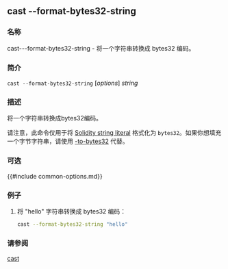 ## cast --format-bytes32-string

### 名称

cast---format-bytes32-string - 将一个字符串转换成 bytes32 编码。

### 简介

``cast --format-bytes32-string`` [*options*] *string*

### 描述

将一个字符串转换成bytes32编码。

请注意，此命令仅用于将 [Solidity string literal](https://docs.soliditylang.org/en/v0.8.16/types.html#string-literals-and-types) 格式化为 `bytes32`。如果你想填充一个字节字符串，请使用 [-to-bytes32](./cast--to-bytes32.md) 代替。

### 可选

{{#include common-options.md}}

### 例子

1. 将 "hello" 字符串转换成 bytes32 编码：
    ```sh
    cast --format-bytes32-string "hello"
    ```

### 请参阅

[cast](./cast.md)

